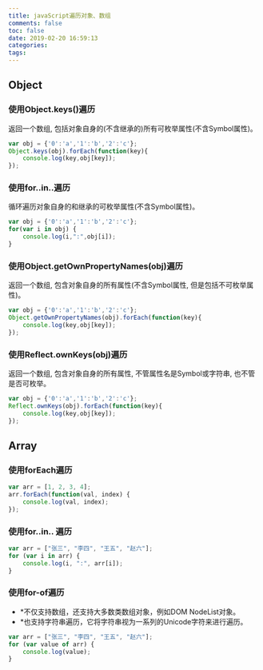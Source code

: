 ```yaml
---
title: javaScript遍历对象、数组
comments: false
toc: false
date: 2019-02-20 16:59:13
categories: 
tags:
---
```


## Object

### 使用Object.keys()遍历

返回一个数组, 包括对象自身的(不含继承的)所有可枚举属性(不含Symbol属性)。

``` js
var obj = {'0':'a','1':'b','2':'c'};
Object.keys(obj).forEach(function(key){
    console.log(key,obj[key]);
});
```

### 使用for..in..遍历

循环遍历对象自身的和继承的可枚举属性(不含Symbol属性)。

``` js
var obj = {'0':'a','1':'b','2':'c'};
for(var i in obj) {
    console.log(i,":",obj[i]);
}
```

### 使用Object.getOwnPropertyNames(obj)遍历

返回一个数组, 包含对象自身的所有属性(不含Symbol属性, 但是包括不可枚举属性)。

``` js
var obj = {'0':'a','1':'b','2':'c'};
Object.getOwnPropertyNames(obj).forEach(function(key){
    console.log(key,obj[key]);
});
```

### 使用Reflect.ownKeys(obj)遍历

返回一个数组, 包含对象自身的所有属性, 不管属性名是Symbol或字符串, 也不管是否可枚举。

``` js
var obj = {'0':'a','1':'b','2':'c'};
Reflect.ownKeys(obj).forEach(function(key){
    console.log(key,obj[key]);
});
```

## Array

### 使用forEach遍历

``` js
var arr = [1, 2, 3, 4];
arr.forEach(function(val, index) {
    console.log(val, index);
});
```

### 使用for..in.. 遍历

``` js
var arr = ["张三", "李四", "王五", "赵六"];
for (var i in arr) {
    console.log(i, ":", arr[i]);
}
```

### 使用for-of遍历

* \*不仅支持数组，还支持大多数类数组对象，例如DOM NodeList对象。
* \*也支持字符串遍历，它将字符串视为一系列的Unicode字符来进行遍历。

``` js
var arr = ["张三", "李四", "王五", "赵六"];
for (var value of arr) {
    console.log(value);
}
```
